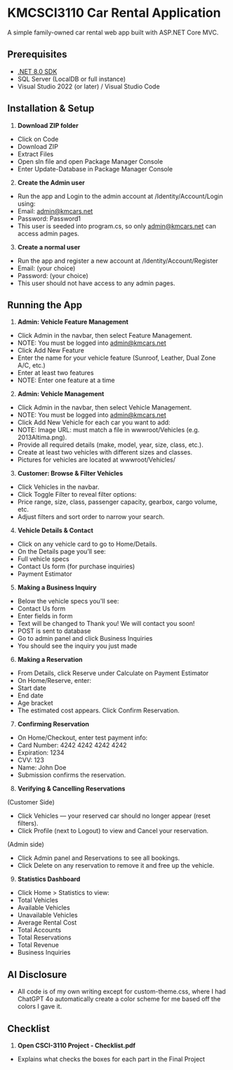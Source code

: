 # KMCSCI3110 Car Rental Application

A simple family-owned car rental web app built with ASP.NET Core MVC.


## Prerequisites

- [.NET 8.0 SDK](https://dotnet.microsoft.com/download)  
- SQL Server (LocalDB or full instance)  
- Visual Studio 2022 (or later) / Visual Studio Code  


## Installation & Setup

1. **Download ZIP folder**  

- Click on Code
- Download ZIP
- Extract Files
- Open sln file and open Package Manager Console
- Enter Update-Database in Package Manager Console

2. **Create the Admin user**

- Run the app and Login to the admin account at /Identity/Account/Login using:
- Email: admin@kmcars.net
- Password: Password1
- This user is seeded into program.cs, so only admin@kmcars.net can access admin pages.

3. **Create a normal user**

- Run the app and register a new account at /Identity/Account/Register
- Email: (your choice)
- Password: (your choice)
- This user should not have access to any admin pages.


## Running the App

1. **Admin: Vehicle Feature Management**

- Click Admin in the navbar, then select Feature Management.
- NOTE: You must be logged into admin@kmcars.net
- Click Add New Feature
- Enter the name for your vehicle feature (Sunroof, Leather, Dual Zone A/C, etc.)
- Enter at least two features
- NOTE: Enter one feature at a time


2. **Admin: Vehicle Management**
   
- Click Admin in the navbar, then select Vehicle Management.
- NOTE: You must be logged into admin@kmcars.net
- Click Add New Vehicle for each car you want to add:
- NOTE: Image URL: must match a file in wwwroot/Vehicles (e.g. 2013Altima.png).
- Provide all required details (make, model, year, size, class, etc.).
- Create at least two vehicles with different sizes and classes.
- Pictures for vehicles are located at wwwroot/Vehicles/


3. **Customer: Browse & Filter Vehicles**

- Click Vehicles in the navbar.
- Click Toggle Filter to reveal filter options:
- Price range, size, class, passenger capacity, gearbox, cargo volume, etc.
- Adjust filters and sort order to narrow your search.


4. **Vehicle Details & Contact**

- Click on any vehicle card to go to Home/Details.
- On the Details page you’ll see:
- Full vehicle specs
- Contact Us form (for purchase inquiries)
- Payment Estimator


5. **Making a Business Inquiry**

- Below the vehicle specs you'll see:
- Contact Us form
- Enter fields in form
- Text will be changed to Thank you! We will contact you soon!
- POST is sent to database
- Go to admin panel and click Business Inquiries
- You should see the inquiry you just made


6. **Making a Reservation**

- From Details, click Reserve under Calculate on Payment Estimator
- On Home/Reserve, enter:
- Start date
- End date
- Age bracket
- The estimated cost appears. Click Confirm Reservation.


7. **Confirming Reservation**
   
- On Home/Checkout, enter test payment info:
- Card Number: 4242 4242 4242 4242
- Expiration: 1234
- CVV: 123
- Name: John Doe
- Submission confirms the reservation.


8. **Verifying & Cancelling Reservations**

(Customer Side)
- Click Vehicles — your reserved car should no longer appear (reset filters).
- Click Profile (next to Logout) to view and Cancel your reservation.

(Admin side)
- Click Admin panel and Reservations to see all bookings.
- Click Delete on any reservation to remove it and free up the vehicle.


9. **Statistics Dashboard**

- Click Home > Statistics to view:
- Total Vehicles
- Available Vehicles
- Unavailable Vehicles
- Average Rental Cost
- Total Accounts
- Total Reservations
- Total Revenue
- Business Inquiries

## AI Disclosure

- All code is of my own writing except for custom-theme.css, where I had ChatGPT 4o automatically create a color scheme for me based off the colors I gave it.

## Checklist

1. **Open CSCI-3110 Project - Checklist.pdf**
- Explains what checks the boxes for each part in the Final Project

